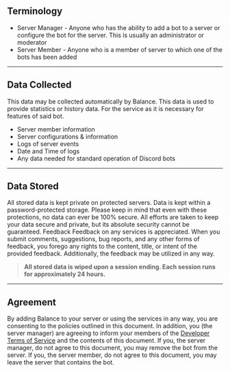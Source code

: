 ## Terminology

* Server Manager - Anyone who has the ability to add a bot to a server or configure the bot for the server. This is usually an administrator or moderator
* Server Member - Anyone who is a member of server to which one of the bots has been added
***
## Data Collected

This data may be collected automatically by Balance. This data is used to provide statistics or history data. For the service as it is necessary for features of said bot.

* Server member information
* Server configurations & information
* Logs of server events
* Date and Time of logs
* Any data needed for standard operation of Discord bots
***
## Data Stored

All stored data is kept private on protected servers. Data is kept within a password-protected storage. Please keep in mind that even with these protections, no data can ever be 100% secure. All efforts are taken to keep your data secure and private, but its absolute security cannot be guaranteed.
Feedback
Feedback on any services is appreciated. When you submit comments, suggestions, bug reports, and any other forms of feedback, you forego any rights to the content, title, or intent of the provided feedback. Additionally, the feedback may be utilized in any way.
> **All stored data is wiped upon a session ending. Each session runs for approximately 24 hours.**
***
## Agreement

By adding Balance to your server or using the services in any way, you are consenting to the policies outlined in this document. In addition, you (the server manager) are agreeing to inform your members of the [Developer Terms of Service](https://discord.com/developers/docs/legal) and the contents of this document. If you, the server manager, do not agree to this document, you may remove the bot from the server. If you, the server member, do not agree to this document, you may leave the server that contains the bot.
